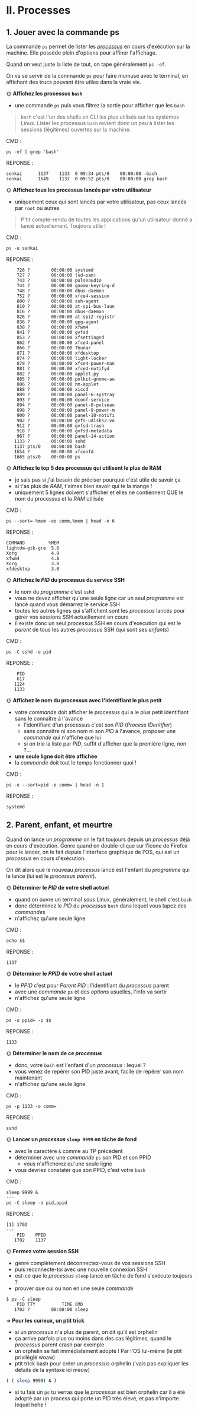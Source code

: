 # II. Processes

## 1. Jouer avec la commande ps

La commande `ps` permet de lister les *[processus](../../cours/memo/glossary.md#processus)* en cours d'exécution sur la machine. Elle possède plein d'options pour affiner l'affichage.

Quand on veut juste la liste de tout, on tape généralement `ps -ef`.

On va se servir de la commande `ps` pour faire mumuse avec le terminal, en affichant des trucs pouvant être utiles dans la vraie vie.

🌞 **Affichez les processus `bash`**

- une commande `ps` puis vous filtrez la sortie pour afficher que les `bash`

> `bash` c'est l'un des shells en CLI les plus utilisés sur les systèmes Linux. Lister les processus `bash` revient donc un peu à lister les sessions (légitimes) ouvertes sur la machine.

CMD : 
```
ps -ef | grep 'bash'
```

REPONSE : 
```
senkai      1137    1133  0 09:34 pts/0    00:00:00 -bash
senkai      1649    1137  0 09:52 pts/0    00:00:00 grep bash
```
🌞 **Affichez tous les processus lancés par votre utilisateur**

- uniquement ceux qui sont lancés par votre utilisateur, pas ceux lancés par `root` ou autres

> P'tit compte-rendu de toutes les applications qu'un utilisateur donné a lancé actuellement. Toujours utile !

CMD :
```
ps -u senkai
```

REPONSE :
```
    726 ?        00:00:00 systemd
    727 ?        00:00:00 (sd-pam)
    743 ?        00:00:00 pulseaudio
    744 ?        00:00:00 gnome-keyring-d
    748 ?        00:00:00 dbus-daemon
    752 ?        00:00:00 xfce4-session
    800 ?        00:00:00 ssh-agent
    810 ?        00:00:00 at-spi-bus-laun
    816 ?        00:00:00 dbus-daemon
    826 ?        00:00:00 at-spi2-registr
    836 ?        00:00:00 gpg-agent
    838 ?        00:00:00 xfwm4
    841 ?        00:00:00 gvfsd
    853 ?        00:00:00 xfsettingsd
    862 ?        00:00:00 xfce4-panel
    866 ?        00:00:00 Thunar
    871 ?        00:00:00 xfdesktop
    874 ?        00:00:00 light-locker
    878 ?        00:00:00 xfce4-power-man
    881 ?        00:00:00 xfce4-notifyd
    882 ?        00:00:00 applet.py
    885 ?        00:00:00 polkit-gnome-au
    886 ?        00:00:00 nm-applet
    888 ?        00:00:00 xiccd
    889 ?        00:00:00 panel-6-systray
    893 ?        00:00:00 dconf-service
    894 ?        00:00:00 panel-8-pulseau
    898 ?        00:00:00 panel-9-power-m
    900 ?        00:00:00 panel-10-notifi
    902 ?        00:00:00 gvfs-udisks2-vo
    912 ?        00:00:00 gvfsd-trash
    918 ?        00:00:00 gvfsd-metadata
    967 ?        00:00:00 panel-14-action
   1133 ?        00:00:00 sshd
   1137 pts/0    00:00:00 bash
   1654 ?        00:00:00 xfconfd
   1665 pts/0    00:00:00 ps
```

🌞 **Affichez le top 5 des processus qui utilisent le plus de RAM**

- je sais pas si j'ai besoin de préciser pourquoi c'est utile de savoir ça
- si t'as plus de *RAM*, t'aimes bien savoir qui te la mange !
- uniquement 5 lignes doivent s'afficher et elles ne contiennent QUE le nom du processus et la *RAM* utilisée

CMD : 
```
ps --sort=-%mem -eo comm,%mem | head -n 6
```

REPONSE :
```
COMMAND         %MEM
lightdm-gtk-gre  5.6
Xorg             4.9
xfwm4            4.8
Xorg             3.8
xfdesktop        3.0
```

🌞 **Affichez le *PID* du processus du service SSH**

- le nom du *programme* c'est `sshd`
- vous ne devez afficher qu'une seule ligne car un seul *programme* est lancé quand vous démarrez le service SSH
- toutes les autres lignes qui s'affichent sont les *processus* lancés pour gérer vos sessions SSH actuellement en cours
- il existe donc un seul *processus* SSH en cours d'exécution qui est le *parent* de tous les autres *processus* SSH (qui sont ses *enfants*)

CMD : 
```
ps -C sshd -o pid
```

REPONSE :
```
    PID
    617
   1124
   1133
```
🌞 **Affichez le nom du processus avec l'identifiant le plus petit**

- votre *commande* doit afficher le processus qui a le plus petit identifiant sans le connaître à l'avance
  - l'identifiant d'un processus c'est son *PID* (*Process IDentifier*)
  - sans connaître ni son nom ni son *PID* à l'avance, proposer une *commande* qui n'affiche que lui
  - si on trie la liste par *PID*, suffit d'afficher que la première ligne, non ?...
- **une seule ligne doit être affichée**
- la *commande* doit tout le temps fonctionner quoi !

CMD :
```
ps -e --sort=pid -o comm= | head -n 1
```
REPONSE :
```
systemd
```
## 2. Parent, enfant, et meurtre

Quand on lance un *programme* on le fait toujours depuis un *processus* déjà en cours d'exécution. Genre quand on double-clique sur l'icone de Firefox pour le lancer, on le fait depuis l'interface graphique de l'OS, qui est un *processus* en cours d'exécution.

On dit alors que le nouveau *processus* lancé est l'enfant du *programme* qui le lance (lui est le *processus parent*).

🌞 **Déterminer le *PID* de votre shell actuel**

- quand on ouvre un terminal sous Linux, généralement, le shell c'est `bash`
- donc déterminez le *PID* du *processus* `bash` dans lequel vous tapez des *commandes*
- n'affichez qu'une seule ligne

CMD :
```
echo $$
```
REPONSE : 
```
1137
```
🌞 **Déterminer le *PPID* de votre shell actuel**

- le *PPID* c'est pour *Parent PID* : l'identifiant du *processus* parent
- avec une *commande* `ps` et des *options* usuelles, l'info va sortir
- n'affichez qu'une seule ligne

CMD :
```
ps -o ppid= -p $$
```
REPONSE :
```
1133
```
🌞 **Déterminer le nom de ce *processus***

- donc, votre `bash` est l'enfant d'un *processus* : lequel ?
- vous venez de repérer son PID juste avant, facile de repérer son nom maintenant
- n'affichez qu'une seule ligne

CMD :
```
ps -p 1133 -o comm=
```
REPONSE :
```
sshd
```

🌞 **Lancer un *processus* `sleep 9999` en tâche de fond**

- avec le caractère `&` comme au TP précédent
- déterminer avec une *commande* `ps` son PID et son PPID
  - vous n'afficherez qu'une seule ligne
- vous devriez constater que son PPID, c'est votre `bash`

CMD :
```
sleep 9999 &
---
ps -C sleep -o pid,ppid
```
REPONSE :
```
[1] 1702
---
    PID    PPID
   1702    1137
```

🌞 **Fermez votre session SSH**

- genre complètement déconnectez-vous de vos sessions SSH
- puis reconnecte-toi avec une nouvelle connexion SSH
- est-ce que le *processus* `sleep` lancé en tâche de fond s'exécute toujours ?
- prouver que oui ou non en une seule *commande*

```
$ ps -C sleep
    PID TTY          TIME CMD
   1702 ?        00:00:00 sleep
```

➜ **Pour les curieux, un ptit trick**

- si un *processus* n'a plus de parent, on dit qu'il est orphelin
- ça arrive parfois plus ou moins dans des cas légitimes, quand le *processus* parent crash par exemple
- un orphelin se fait immédiatement adopté ! Par l'OS lui-même (le ptit privilégié woaw)
- ptit trick bash pour créer un *processus* orphelin ('vais pas expliquer les détails de la syntaxe ici meow)

```bash
( ( sleep 9999) & )
```

- si tu fais un `ps` tu verras que le *processus* est bien orphelin car il a été adopté par un process qui porte un PID très élevé, et pas n'importe lequel hehe !
